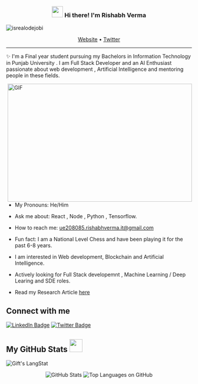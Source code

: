<!-- Heading -->
<h3 align="center"><img src = "https://raw.githubusercontent.com/MartinHeinz/MartinHeinz/master/wave.gif" width = 30px> Hi there! I'm Rishabh Verma</h3>

<!-- Profile Views -->

<p align="left"> <img src="https://komarev.com/ghpvc/?username=lauragift21&label=Profile%20views&color=0e75b6&style=flat" alt="isrealodejobi" />
</p>

<p align="center">
  <a href="https://rishabh-profile.netlify.app/">Website</a> •
  <a href="https://twitter.com/RyuV_8085">Twitter</a>
</p>

 <!-- About section -->

---

✨ I'm a Final year student pursuing my Bachelors in Information Technology in Punjab University . I am Full Stack Developer and an AI Enthusiast passionate about web development , Artificial Intelligence and mentoring people in these fields.

<!-- code gif-->
<img align="right" alt="GIF" src="./code.gif" width="500" height="320" />

- My Pronouns: He/Him

- Ask me about: React , Node , Python , Tensorflow.

- How to reach me: ue208085.rishabhverma.it@gmail.com

- Fun fact: I am a National Level Chess and have been playing it for the past 6-8 years.

- I am interested in Web development, Blockchain and Artificial Intelligence.

- Actively looking for Full Stack developemnt , Machine Learning / Deep Learing and SDE roles.

- Read my Research Article <a href="https://www.tandfonline.com/eprint/2ZNNIS9NEEZXNGQS7SQP/full?target=10.1080/13682199.2023.2226413"> here</a>

<!-- About section: END -->

<!-- Conecct section -->

<h2>Connect with me </h3>
    <p>
        <a href="https://www.linkedin.com/in/rishabh-verma-7a98a5200/"><img src="https://img.shields.io/badge/-Gift%20Egwuenu%20-blue?style=plastic&amp;labelColor=blue&amp;logo=LinkedIn&amp;link=https://linkedin.com/in/egwuenugift" alt="LinkedIn Badge"></a> 
       <a href="https://twitter.com/RyuV_8085"><img src="https://img.shields.io/badge/-Gift Egwuenu-informational?style=plastic&amp;labelColor=informational&amp;logo=Twitter&amp;link=https://twitter.com/Dev_180Memes" alt="Twitter Badge"></a>
   </p>

 <!-- Conecct section: END -->

  <!-- GitHub section -->

## My GitHub Stats <img src = "https://i.pinimg.com/originals/65/c4/f4/65c4f452571be1261e9c623f7da488ac.gif" width = 35px>

 <div>
   <img align="center" src="https://github-readme-streak-stats.herokuapp.com/?user=Rispectech" alt="Gift's LangStat" />
</div>

<div align="center">
  
  ![GitHub Stats](http://github-profile-summary-cards.vercel.app/api/cards/stats?username=greeshma2903&theme=light)
  ![Top Languages on GitHub](http://github-profile-summary-cards.vercel.app/api/cards/most-commit-language?username=greeshma2903&theme=light)

<div>

<!-- GitHub section: END -->

<!-- Profile Views -->

<!-- THE END -->
